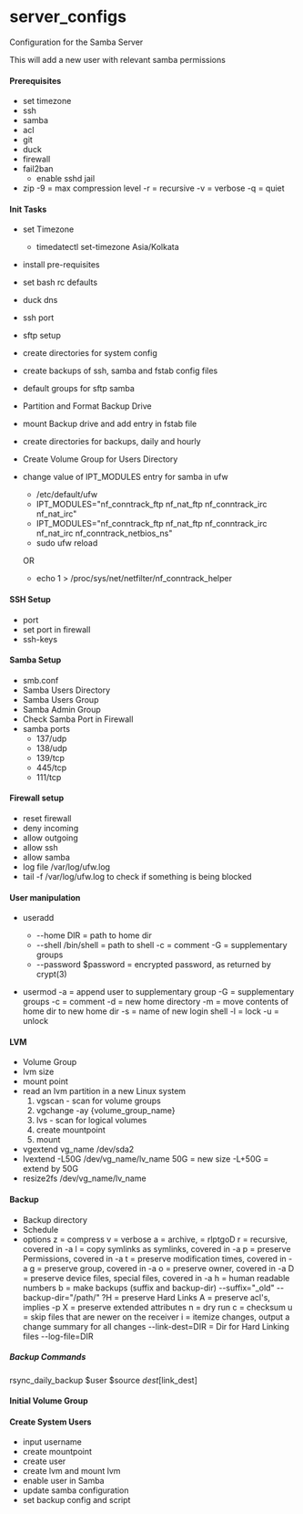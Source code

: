 # server_configs
Configuration for the Samba Server

This will add a new user with relevant samba permissions


#### Prerequisites

- set timezone
- ssh
- samba
- acl
- git
- duck
- firewall
- fail2ban
    - enable sshd jail
- zip
    -9 = max compression level
    -r = recursive
    -v = verbose
    -q = quiet

#### Init Tasks 
- set Timezone
    - timedatectl set-timezone Asia/Kolkata
- install pre-requisites
- set bash rc defaults
- duck dns
- ssh port
- sftp setup
- create directories for system config
- create backups of ssh, samba and fstab config files
- default groups for sftp samba
- Partition and Format Backup Drive
- mount Backup drive and add entry in fstab file
- create directories for backups, daily and hourly
- Create Volume Group for Users Directory
- change value of IPT_MODULES entry for samba in ufw 
    - /etc/default/ufw
    - IPT_MODULES="nf_conntrack_ftp nf_nat_ftp nf_conntrack_irc nf_nat_irc"
    - IPT_MODULES="nf_conntrack_ftp nf_nat_ftp nf_conntrack_irc nf_nat_irc nf_conntrack_netbios_ns"
    - sudo ufw reload

    OR

    - echo 1 > /proc/sys/net/netfilter/nf_conntrack_helper


#### SSH Setup
- port
- set port in firewall
- ssh-keys


#### Samba Setup
- smb.conf
- Samba Users Directory
- Samba Users Group
- Samba Admin Group
- Check Samba Port in Firewall
- samba ports
    - 137/udp
    - 138/udp
    - 139/tcp
    - 445/tcp
    - 111/tcp

#### Firewall setup
- reset firewall
- deny incoming
- allow outgoing
- allow ssh
- allow samba
- log file /var/log/ufw.log
- tail -f /var/log/ufw.log to check if something is being blocked




#### User manipulation
- useradd
    - --home DIR = path to home dir
    - --shell /bin/shell = path to shell
    -c = comment
    -G = supplementary groups
    - --password $password = encrypted password, as returned by crypt(3)

- usermod
    -a = append user to supplementary group
    -G = supplementary groups
    -c = comment
    -d = new home directory
    -m = move contents of home dir to new home dir
    -s = name of new login shell
    -l = lock
    -u = unlock




#### LVM
- Volume Group
- lvm size
- mount point
- read an lvm partition in a new Linux system
    1. vgscan - scan for volume groups
    2. vgchange -ay {volume_group_name}
    3. lvs - scan for logical volumes
    4. create mountpoint
    5. mount
- vgextend vg_name /dev/sda2
- lvextend -L50G /dev/vg_name/lv_name
    50G = new size
    -L+50G = extend by 50G
- resize2fs /dev/vg_name/lv_name

#### Backup
- Backup directory
- Schedule
- options
    z = compress
    v = verbose
    a = archive, = rlptgoD
        r = recursive, covered in -a
        l = copy symlinks as symlinks, covered in -a
        p = preserve Permissions, covered in -a
        t = preserve modification times, covered in -a
        g = preserve group, covered in -a
        o = preserve owner, covered in -a
        D = preserve device files, special files, covered in -a
    h = human readable numbers
    b = make backups (suffix and backup-dir)
        --suffix="_old"
        --backup-dir="/path/"
    ?H = preserve Hard Links
    A = preserve acl's, implies -p
    X = preserve extended attributes
    n = dry run
    c = checksum
    u = skip files that are newer on the receiver
    i = itemize changes, output a change summary for all changes
    --link-dest=DIR = Dir for Hard Linking files
    --log-file=DIR

##### Backup Commands

rsync_daily_backup $user $source $dest [$link_dest]

#### Initial Volume Group




#### Create System Users
- input username
- create mountpoint
- create user
- create lvm and mount lvm
- enable user in Samba
- update samba configuration
- set backup config and script
